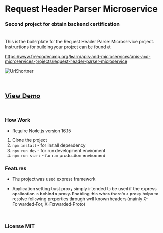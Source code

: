 # Request Header Parser Microservice

### Second project for obtain backend certification

#

This is the boilerplate for the Request Header Parser Microservice project. Instructions for building your project can be found at

https://www.freecodecamp.org/learn/apis-and-microservices/apis-and-microservices-projects/request-header-parser-microservice

![UrlShortner](https://res.cloudinary.com/dulwtefos/image/upload/v1676320475/fcc-backend/project2_qvzvj2.jpg)

&nbsp;

## [View Demo](https://boilerplate-project-headerparser.onrender.com/)

&nbsp;

### How Work

- Require Node.js version 16.15

1. Clone the project
2. `npm install` - for install dependency
3. `npm run dev` - for run development enviroment
4. `npm run start` - for run production enviroment

### Features

- The project was used express framework

- Application setting trust proxy simply intended to be used if the express application is behind a proxy. Enabling this when there's a proxy helps to resolve following properties through well known headers (mainly X-Forwarded-For, X-Forwarded-Proto)

&nbsp;

### License MIT
